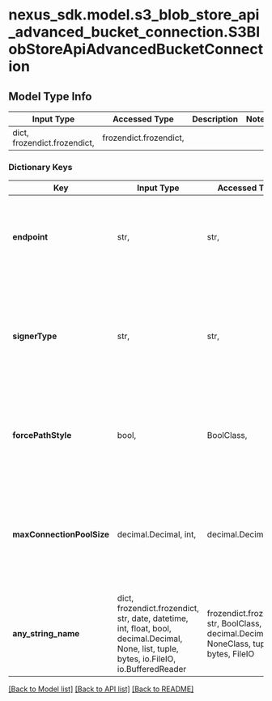 # nexus_sdk.model.s3_blob_store_api_advanced_bucket_connection.S3BlobStoreApiAdvancedBucketConnection

## Model Type Info

| Input Type                   | Accessed Type          | Description | Notes |
| ---------------------------- | ---------------------- | ----------- | ----- |
| dict, frozendict.frozendict, | frozendict.frozendict, |             |

### Dictionary Keys

| Key                       | Input Type                                                                                                                                  | Accessed Type                                                                           | Description                                                                                                     | Notes                                     |
| ------------------------- | ------------------------------------------------------------------------------------------------------------------------------------------- | --------------------------------------------------------------------------------------- | --------------------------------------------------------------------------------------------------------------- | ----------------------------------------- |
| **endpoint**              | str,                                                                                                                                        | str,                                                                                    | A custom endpoint URL for third party object stores using the S3 API.                                           | [optional]                                |
| **signerType**            | str,                                                                                                                                        | str,                                                                                    | An API signature version which may be required for third party object stores using the S3 API.                  | [optional]                                |
| **forcePathStyle**        | bool,                                                                                                                                       | BoolClass,                                                                              | Setting this flag will result in path-style access being used for all requests.                                 | [optional]                                |
| **maxConnectionPoolSize** | decimal.Decimal, int,                                                                                                                       | decimal.Decimal,                                                                        | Setting this value will override the default connection pool size of Nexus of the s3 client for this blobstore. | [optional] value must be a 32 bit integer |
| **any_string_name**       | dict, frozendict.frozendict, str, date, datetime, int, float, bool, decimal.Decimal, None, list, tuple, bytes, io.FileIO, io.BufferedReader | frozendict.frozendict, str, BoolClass, decimal.Decimal, NoneClass, tuple, bytes, FileIO | any string name can be used but the value must be the correct type                                              | [optional]                                |

[[Back to Model list]](../../README.md#documentation-for-models) [[Back to API list]](../../README.md#documentation-for-api-endpoints) [[Back to README]](../../README.md)
